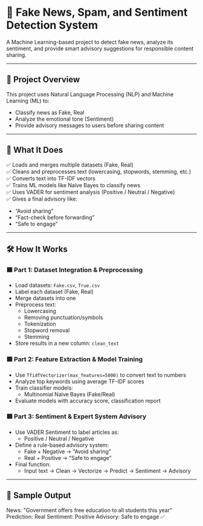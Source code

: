 # 📰 Fake News, Spam, and Sentiment Detection System

A Machine Learning-based project to detect fake news, analyze its sentiment, and provide smart advisory suggestions for responsible content sharing.

---

## 📂 Project Overview

This project uses Natural Language Processing (NLP) and Machine Learning (ML) to:
- Classify news as Fake, Real
- Analyze the emotional tone (Sentiment)
- Provide advisory messages to users before sharing content

---

## 🚀 What It Does

✅ Loads and merges multiple datasets (Fake, Real)  
✅ Cleans and preprocesses text (lowercasing, stopwords, stemming, etc.)  
✅ Converts text into TF-IDF vectors  
✅ Trains ML models like Naive Bayes to classify news  
✅ Uses VADER for sentiment analysis (Positive / Neutral / Negative)  
✅ Gives a final advisory like:
- “Avoid sharing”
- “Fact-check before forwarding”
- “Safe to engage”

---

## 🛠️ How It Works

### 🟦 Part 1: Dataset Integration & Preprocessing
- Load datasets: `Fake.csv`, `True.csv`
- Label each dataset (Fake, Real)
- Merge datasets into one
- Preprocess text:
  - Lowercasing
  - Removing punctuation/symbols
  - Tokenization
  - Stopword removal
  - Stemming
- Store results in a new column: `clean_text`

### 🟩 Part 2: Feature Extraction & Model Training
- Use `TfidfVectorizer(max_features=5000)` to convert text to numbers
- Analyze top keywords using average TF-IDF scores
- Train classifier models:
  - Multinomial Naive Bayes (Fake/Real)
- Evaluate models with accuracy score, classification report

### 🟥 Part 3: Sentiment & Expert System Advisory
- Use VADER Sentiment to label articles as:
  - Positive / Neutral / Negative
- Define a rule-based advisory system:
  - Fake + Negative → “Avoid sharing”
  - Real + Positive → “Safe to engage”
- Final function:
  - Input text → Clean → Vectorize → Predict → Sentiment → Advisory

---

## 🧪 Sample Output
News: "Government offers free education to all students this year" Prediction: Real
Sentiment: Positive
Advisory: Safe to engage ✅

